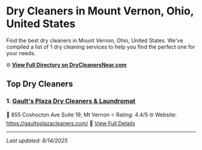 # Dry Cleaners in Mount Vernon, Ohio, United States

Find the best dry cleaners in Mount Vernon, Ohio, United States. We've compiled a list of 1 dry cleaning services to help you find the perfect one for your needs.

🌐 **[View Full Directory on DryCleanersNear.com](https://drycleanersnear.com/city/US/Ohio/Mount%20Vernon)**

## Top Dry Cleaners

### 1. [Gault's Plaza Dry Cleaners & Laundromat](https://drycleanersnear.com/dryCleaner/689aa0342abe37ea0a656161/gault-s-plaza-dry-cleaners-laundromat)
📍 855 Coshocton Ave Suite 19, Mt Vernon
⭐ Rating: 4.4/5
🌐 Website: https://gaultsplazacleaners.com/
🔗 [View Full Details](https://drycleanersnear.com/dryCleaner/689aa0342abe37ea0a656161/gault-s-plaza-dry-cleaners-laundromat)


---

*Last updated: 8/14/2025*
